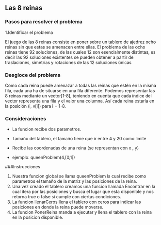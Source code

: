 ## Las 8 reinas

### Pasos para resolver el problema

1.Identificar el problema

El juego de las 8 reinas consiste en poner sobre un tablero de ajedrez ocho reinas sin que estas se amenacen entre ellas.
El problema de las ocho reinas tiene 92 soluciones, de las cuales 12 son esencialmente distintas, es decir las 92 soluciones existentes se pueden obtener a partir de traslaciones, simetrías y rotaciones de las 12 soluciones únicas

### Desgloce del problema
Como cada reina puede amenazar a todas las reinas que estén en la misma fila, cada una ha de situarse en una fila diferente. Podemos representar las 8 reinas mediante un vector[1-8], teniendo en cuenta que cada índice del vector representa una fila y el valor una columna. Así cada reina estaría en la posición (i, v[i]) para i = 1-8.

### Consideraciones
* La funcion recibe dos parametros.
* Tamaño del tablero, el tamaño tiene que ir entre 4 y 20 como limite
* Recibe las coordenadas de una reina (se representan con x , y)

* ejemplo: queenProblem(4,[0,1])

###Instrucciones
1. Nuestra funcion global se llama queenProblem la cual recibe como parametros el tamaño de la matriz y las posiciones de la reina.
2. Una vez creado el tablero creamos una funcion llamada Encontrar en la cual itera por las posiciones y busca el lugar que esta disponible y nos retorna true o false si cumple con ciertas condiciones.
3. La funcion llenarCeros llena el tablero con ceros para indicar las posiciones en donde la reina puede moverse.
4. La funcion PonerReina manda a ejecutar y llena el tablero con la reina en la posicion disponible.

